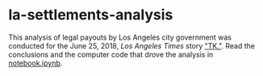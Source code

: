 # la-settlements-analysis

This analysis of legal payouts by Los Angeles city government was conducted for the June 25, 2018, _Los Angeles Times_ story ["TK."](). Read the conclusions and the computer code that drove the analysis in [notebook.ipynb](./notebook.ipynb).
